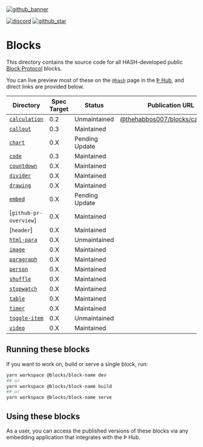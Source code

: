[github_banner]: https://hash.dev/?utm_medium=organic&utm_source=github_readme_hash-repo_blocks
[github_star]: https://github.com/hashintel/hash/tree/main/blocks#
[discord]: https://hash.ai/discord?utm_medium=organic&utm_source=github_readme_hash-repo_blocks
[`address`]: address
[`calculation`]: calculation
[`callout`]: callout
[`chart`]: chart
[`code`]: code
[`countdown`]: countdown
[`divider`]: divider
[`drawing`]: drawing
[`embed`]: embed
[`heading`]: heading
[`html-para`]: html-para
[`image`]: image
[`paragraph`]: paragraph
[`person`]: person
[`shuffle`]: shuffle
[`stopwatch`]: stopwatch
[`table`]: table
[`timer`]: timer
[`toggle-item`]: toggle-item
[`video`]: video

[![github_banner](https://hash.ai/cdn-cgi/imagedelivery/EipKtqu98OotgfhvKf6Eew/5a38c5f3-6474-4b6c-71e6-ecf01914f000/github)][github_banner]

[![discord](https://img.shields.io/discord/840573247803097118)][discord] [![github_star](https://img.shields.io/github/stars/hashintel/hash?label=Star%20on%20GitHub&style=social)][github_star]

# Blocks

This directory contains the source code for all HASH-developed public [Block Protocol](https://blockprotocol.org/) blocks.

You can live preview most of these on the [`@hash`](https://blockprotocol.org/@hash/blocks) page in the [Þ Hub](https://blockprotocol.org/hub), and direct links are provided below.

| Directory              | Spec Target | Status         | Publication URL                                                                                | Description |
| ---------------------- | ----------- | -------------- | ---------------------------------------------------------------------------------------------- | ----------- |
| [`calculation`]        | 0.2         | Unmaintained   | [@thehabbos007/blocks/calculation](https://blockprotocol.org/@thehabbos007/blocks/calculation) |             |
| [`callout`]            | 0.3         | Maintained     |                                                                                                |             |
| [`chart`]              | 0.X         | Pending Update |                                                                                                |             |
| [`code`]               | 0.3         | Maintained     |                                                                                                |             |
| [`countdown`]          | 0.X         | Maintained     |                                                                                                |             |
| [`divider`]            | 0.X         | Maintained     |                                                                                                |             |
| [`drawing`]            | 0.X         | Maintained     |                                                                                                |             |
| [`embed`]              | 0.X         | Pending Update |                                                                                                |             |
| [`github-pr-overview`] | 0.X         | Maintained     |                                                                                                |             |
| [`header`]             | 0.X         | Maintained     |                                                                                                |             |
| [`html-para`]          | 0.X         | Unmaintained   |                                                                                                |             |
| [`image`]              | 0.X         | Maintained     |                                                                                                |             |
| [`paragraph`]          | 0.X         | Maintained     |                                                                                                |             |
| [`person`]             | 0.X         | Maintained     |                                                                                                |             |
| [`shuffle`]            | 0.X         | Maintained     |                                                                                                |             |
| [`stopwatch`]          | 0.X         | Maintained     |                                                                                                |             |
| [`table`]              | 0.X         | Maintained     |                                                                                                |             |
| [`timer`]              | 0.X         | Maintained     |                                                                                                |             |
| [`toggle-item`]        | 0.X         | Unmaintained   |                                                                                                |             |
| [`video`]              | 0.X         | Maintained     |                                                                                                |             |

## Running these blocks

If you want to work on, build or serve a single block, run:

```sh
yarn workspace @blocks/block-name dev
## or
yarn workspace @blocks/block-name build
## or
yarn workspace @blocks/block-name serve
```

## Using these blocks

As a user, you can access the published versions of these blocks via any embedding application that integrates with the Þ Hub.
